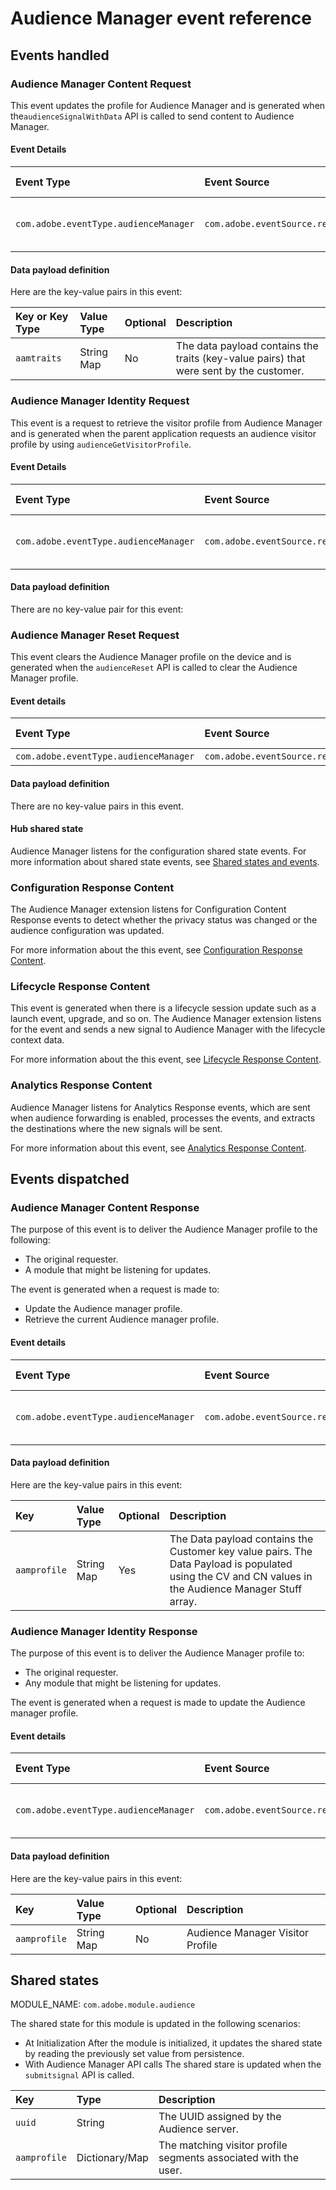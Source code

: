 # Audience Manager event reference

## Events handled

### Audience Manager Content Request

This event updates the profile for Audience Manager and is generated when the`audienceSignalWithData` API is called to send content to Audience Manager.

#### Event Details

| **Event Type** | **Event Source** | **Paired** | **Paired Event** |
| :--- | :--- | :--- | :--- |
| `com.adobe.eventType.audienceManager` | `com.adobe.eventSource.requestContent` | Yes | ​[Audience Manager Content Response](https://docs.adobelaunch.com/extension-reference/mobile/build-your-own-extension/events/adobe-audience-manager/events-dispatched-by-adobe-audience-manager#audience-manager-content-response)​ |

#### Data payload definition

Here are the key-value pairs in this event:

| **Key or Key Type** | **Value Type** | **Optional** | **Description** |
| :--- | :--- | :--- | :--- |
| `aamtraits` | String Map | No | The data payload contains the traits \(key-value pairs\) that were sent by the customer. |

### Audience Manager Identity Request

This event is a request to retrieve the visitor profile from Audience Manager and is generated when the parent application requests an audience visitor profile by using `audienceGetVisitorProfile`.

#### Event Details

| Event Type | Event Source | Paired | Paired Event |
| :--- | :--- | :--- | :--- |
| `com.adobe.eventType.audienceManager` | `com.adobe.eventSource.requestIdentity` | Yes | ​[Audience Manager Identity Response](https://docs.adobelaunch.com/extension-reference/mobile/build-your-own-extension/events/adobe-audience-manager/events-dispatched-by-adobe-audience-manager#audience-manager-identity-response)​ |

#### Data payload definition

There are no key-value pair for this event:

### Audience Manager Reset Request

This event clears the Audience Manager profile on the device and is generated when the `audienceReset` API is called to clear the Audience Manager profile.

#### Event details

| Event Type | Event Source | Paired | Paired Event |
| :--- | :--- | :--- | :--- |
| `com.adobe.eventType.audienceManager` | `com.adobe.eventSource.requestReset` | No | N/A |

#### Data payload definition

There are no key-value pairs in this event.

#### Hub shared state

Audience Manager listens for the configuration shared state events. For more information about shared state events, see [Shared states and events](https://aep-sdks.gitbook.io/docs/resources/building-mobile-extensions/shared-states-and-events).​

### Configuration Response Content

The Audience Manager extension listens for Configuration Content Response events to detect whether the privacy status was changed or the audience configuration was updated.

For more information about the this event, see [Configuration Response Content](https://aep-sdks.gitbook.io/docs/using-mobile-extensions/adobe-analytics/analytics-event-reference#configuration-response-content)​.

### Lifecycle Response Content

This event is generated when there is a lifecycle session update such as a launch event, upgrade, and so on. The Audience Manager extension listens for the event and sends a new signal to Audience Manager with the lifecycle context data.

For more information about the this event, see [Lifecycle Response Content](https://aep-sdks.gitbook.io/docs/using-mobile-extensions/adobe-analytics/analytics-event-reference#lifecycle-response-content).

### Analytics Response Content

Audience Manager listens for Analytics Response events, which are sent when audience forwarding is enabled, processes the events, and extracts the destinations where the new signals will be sent.

For more information about this event, see [Analytics Response Content](https://aep-sdks.gitbook.io/docs/using-mobile-extensions/adobe-analytics/analytics-event-reference#analytics-response-content).

## Events dispatched  <a id="audience-manager-content-response"></a>

### Audience Manager Content Response

The purpose of this event is to deliver the Audience Manager profile to the following:

* The original requester.
* A module that might be listening for updates.

The event is generated when a request is made to:

* Update the Audience manager profile.
* Retrieve the current Audience manager profile.

#### Event details

| **Event Type** | **Event Source** | **Paired** | **Paired Event** |
| :--- | :--- | :--- | :--- |
| `com.adobe.eventType.audienceManager` | `com.adobe.eventSource.responseContent` | Yes | ​[Audience Manager Content Request](https://docs.adobelaunch.com/extension-reference/mobile/build-your-own-extension/events/adobe-audience-manager/events-handled-by-adobe-audience-manager#audience-manager-content-request)​ |

#### Data payload definition

Here are the key-value pairs in this event:

| **Key** | **Value Type** | **Optional** | **Description** |
| :--- | :--- | :--- | :--- |
| `aamprofile` | String Map | Yes | The Data payload contains the Customer key value pairs. The Data Payload is populated using the CV and CN values in the Audience Manager Stuff array. |

### Audience Manager Identity Response

The purpose of this event is to deliver the Audience Manager profile to:

* The original requester.
* Any module that might be listening for updates.

The event is generated when a request is made to update the Audience manager profile.

#### Event details

| **Event Type** | **Event Source** | **Paired** | **Paired Event** |
| :--- | :--- | :--- | :--- |
| `com.adobe.eventType.audienceManager` | `com.adobe.eventSource.responseIdentity` | Yes | ​[Audience Manager Identity Request](https://docs.adobelaunch.com/extension-reference/mobile/build-your-own-extension/events/adobe-audience-manager/events-handled-by-adobe-audience-manager#audience-manager-identity-request)​ |

#### Data payload definition

Here are the key-value pairs in this event:

| **Key** | **Value Type** | **Optional** | **Description** |
| :--- | :--- | :--- | :--- |
| `aamprofile` | String Map | No | Audience Manager Visitor Profile |

## Shared states

MODULE\_NAME: `com.adobe.module.audience`

The shared state for this module is updated in the following scenarios:

* At Initialization After the module is initialized, it updates the shared state by reading the previously set value from persistence.
* With Audience Manager API calls The shared stare is updated when the `submitsignal` API is called.

| Key | Type | Description |
| :--- | :--- | :--- |
| `uuid` | String | The UUID assigned by the Audience server. |
| `aamprofile` | Dictionary/Map | The matching visitor profile segments associated with the user. |

